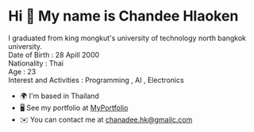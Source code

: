 Hi 👋 My name is Chandee Hlaoken
==============================

I graduated from king mongkut's university of technology north bangkok university.<br>
Date of Birth : 28 Apill 2000 <br>
Nationality : Thai <br>
Age : 23 <br>
Interest and Activities : Programming , AI , Electronics

 * 🌍  I'm based in Thailand
 * 🖥️  See my portfolio at [MyPortfolio]([http://abc](https://portfolio-chanadee.onrender.com/))
 * ✉️  You can contact me at [chanadee.hk@gmailc.com](mailto:chanadee.hk@gmailc.com)


